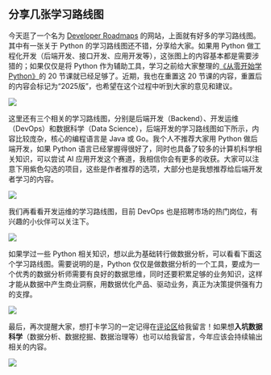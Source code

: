﻿## 分享几张学习路线图

今天逛了一个名为 [Developer Roadmaps](https://roadmap.sh) 的网站，上面就有好多的学习路线图。其中有一张关于 Python 的学习路线图还不错，分享给大家。如果用 Python 做工程化开发（后端开发、接口开发、应用开发等），这张图上的内容基本都是需要涉猎的；如果仅仅是将 Python 作为辅助工具，学习之前给大家整理的[《从零开始学Python》](https://www.zhihu.com/column/c_1216656665569013760)的 20 节课就已经足够了。近期，我也在重置这 20 节课的内容，重置后的内容会标记为“2025版”，也希望在这个过程中听到大家的意见和建议。

![](res/Python-Roadmap.png)

这里还有三个相关的学习路线图，分别是后端开发（Backend）、开发运维（DevOps）和数据科学（Data Science），后端开发的学习路线图如下所示，内容比较庞杂，核心的编程语言是 Java 或 Go。我个人不推荐大家用 Python 做后端开发，如果 Python 语言已经掌握得很好了，同时也具备了较多的计算机科学相关知识，可以尝试 AI 应用开发这个赛道，我相信你会有更多的收获。大家可以注意下用紫色勾选的项目，这些是作者推荐的选项，大部分也是我想推荐给后端开发者学习的内容。

![](res/Backend-Roadmap.png)

我们再看看开发运维的学习路线图，目前 DevOps 也是招聘市场的热门岗位，有兴趣的小伙伴可以关注下。

![](res/DevOps-Roadmap.png)

如果学过一些 Python 相关知识，想以此为基础转行做数据分析，可以看看下面这个学习路线图。需要说明的是，Python 仅仅是做数据分析的一个工具，要成为一个优秀的数据分析师需要有良好的数据思维，同时还要积累足够的业务知识，这样才能从数据中产生商业洞察，用数据优化产品、驱动业务，真正为决策提供强有力的支撑。

![](res/Data-Analyst-Roadmap.png)

最后，再次提醒大家，想打卡学习的一定记得在[评论区](https://zhuanlan.zhihu.com/p/23821670129)给我留言！如果想**入坑数据科学**（数据分析、数据挖掘、数据治理等）也可以给我留言，今年应该会持续输出相关的内容。

![](res/modern-data-scientist.webp)
